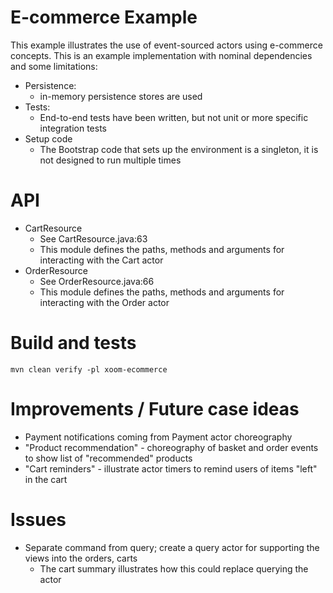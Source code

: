 
# E-commerce Example 

This example illustrates the use of event-sourced actors using e-commerce concepts.  This is an example implementation with 
nominal dependencies and some limitations:
* Persistence: 
  *  in-memory persistence stores are used
* Tests: 
  * End-to-end tests have been written, but not unit or more specific integration tests
* Setup code
  * The Bootstrap code that sets up the environment is a singleton, it is not designed to run multiple times
  
# API

* CartResource
  * See CartResource.java:63
  * This module defines the paths, methods and arguments for interacting with the Cart actor
* OrderResource
  * See OrderResource.java:66
  * This module defines the paths, methods and arguments for interacting with the Order actor
  
# Build and tests

    mvn clean verify -pl xoom-ecommerce

# Improvements / Future case ideas
* Payment notifications coming from Payment actor choreography
* "Product recommendation" - choreography of basket and order events to show list of "recommended" products
* "Cart reminders" - illustrate actor timers to remind users of items "left" in the cart

# Issues
* Separate command from query; create a query actor for supporting the views into the orders, carts
  * The cart summary illustrates how this could replace querying the actor
